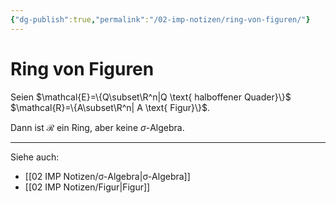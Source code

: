 ```yaml
---
{"dg-publish":true,"permalink":"/02-imp-notizen/ring-von-figuren/"}
---
```


# Ring von Figuren 
Seien $\mathcal{E}=\{Q\subset\R^n|Q \text{ halboffener Quader}\}$
$\mathcal{R}=\{A\subset\R^n| A \text{ Figur}\}$. 

Dann ist $\mathcal{R}$ ein Ring, aber keine $\sigma$-Algebra. 

---
Siehe auch:
- [[02 IMP Notizen/σ-Algebra\|σ-Algebra]]
- [[02 IMP Notizen/Figur\|Figur]]
